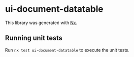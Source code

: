 # ui-document-datatable

This library was generated with [Nx](https://nx.dev).

## Running unit tests

Run `nx test ui-document-datatable` to execute the unit tests.
